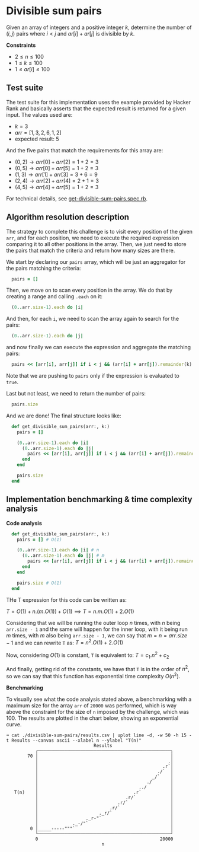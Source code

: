 # Divisible sum pairs

Given an array of integers and a positive integer $k$, determine the number of $(i,j)$ pairs where $i < j$ and $ar[i] + ar[j]$ is divisible by $k$.

**Constraints**

- $2 \leq n \leq 100$
- $1 \leq k \leq 100$
- $1 \leq ar[i] \leq 100$

## Test suite

The test suite for this implementation uses the example provided by Hacker Rank and basically asserts that the expected result is returned for a given input. The values used are:

- $k = 3$
- $arr = [1, 3, 2, 6, 1, 2]$
- expected result: $5$

And the five pairs that match the requirements for this array are:

- $(0, 2) \to arr[0] + arr[2] = 1 + 2 = 3$
- $(0, 5) \to arr[0] + arr[5] = 1 + 2 = 3$
- $(1, 3) \to arr[1] + arr[3] = 3 + 6 = 9$
- $(2, 4) \to arr[2] + arr[4] = 2 + 1 = 3$
- $(4, 5) \to arr[4] + arr[5] = 1 + 2 = 3$

For technical details, see [get-divisible-sum-pairs.spec.rb](./get-divisible-sum-pairs.spec.rb).

## Algorithm resolution description

The strategy to complete this challenge is to visit every position of the given `arr`, and for each position, we need to execute the required expression comparing it to all other positions in the array. Then, we just need to store the pairs that match the criteria and return how many sizes are there.

We start by declaring our `pairs` array, which will be just an aggregator for the pairs matching the criteria:

```ruby
  pairs = []
```

Then, we move on to scan every position in the array. We do that by creating a range and calling `.each` on it:

```ruby
  (0..arr.size-1).each do |i|
```

And then, for each `i`, we need to scan the array again to search for the pairs:

```ruby
  (0..arr.size-1).each do |j|
```

and now finally we can execute the expression and aggregate the matching pairs:

```ruby
  pairs << [arr[i], arr[j]] if i < j && (arr[i] + arr[j]).remainder(k) == 0
```

Note that we are pushing to `pairs` only if the expression is evaluated to `true`.

Last but not least, we need to return the number of pairs:

```ruby
  pairs.size
```

And we are done! The final structure looks like:

```ruby
  def get_divisible_sum_pairs(arr:, k:)
    pairs = []

    (0..arr.size-1).each do |i|
      (0..arr.size-1).each do |j|
        pairs << [arr[i], arr[j]] if i < j && (arr[i] + arr[j]).remainder(k) == 0
      end
    end

    pairs.size
  end
```

## Implementation benchmarking & time complexity analysis

**Code analysis**

```ruby
  def get_divisible_sum_pairs(arr:, k:)
    pairs = [] # O(1)

    (0..arr.size-1).each do |i| # n
      (0..arr.size-1).each do |j| # m
        pairs << [arr[i], arr[j]] if i < j && (arr[i] + arr[j]).remainder(k) == 0 # O(1)
      end
    end

    pairs.size # O(1)
  end
```

THe T expression for this code can be written as:

$T = O(1) + n.(m.O(1)) + O(1) \implies T = n.m.O(1) + 2.O(1)$

Considering that we will be running the outer loop $n$ times, with $n$ being `arr.size - 1` and the same will happen for the inner loop, with it being run $m$ times, with $m$ also being `arr.size - 1`, we can say that $m = n = arr.size - 1$ and we can rewrite `T` as:
$T = n^{2}.O(1) + 2.O(1)$

Now, considering $O(1)$ is constant, `T` is equivalent to:
$T = c_{1}.n^{2} + c_{2}$

And finally, getting rid of the constants, we have that `T` is in the order of $n^{2}$, so we can say that this function has exponential time complexity $O(n^{2})$.

**Benchmarking**

To visually see what the code analysis stated above, a benchmarking with a maximum size for the array `arr` of `20000` was performed, which is way above the constraint for the size of `n` imposed by the challenge, which was 100. The results are plotted in the chart below, showing an exponential curve.

```console
➜ cat ./divisible-sum-pairs/results.csv | uplot line -d, -w 50 -h 15 -t Results --canvas ascii --xlabel n --ylabel "T(n)"
                                 Results
           ┌──────────────────────────────────────────────────┐
        70 │                                                  │
           │                                                 .│
           │                                               .r`│
           │                                             ./`  │
           │                                           _/`    │
           │                                         ./       │
           │                                      ../         │
   T(n)    │                                    .r`           │
           │                                 .r/`             │
           │                              .r/`                │
           │                           .r/`                   │
           │                       ._r/`                      │
           │                  ._r-"`                          │
           │             ._-/"`                               │
         0 │_____-----"""`                                    │
           └──────────────────────────────────────────────────┘
           0                                              20000
                                    n
```

